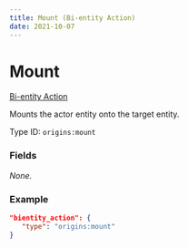 ```yaml
---
title: Mount (Bi-entity Action)
date: 2021-10-07
---
```


# Mount

[Bi-entity Action](../bientity_actions.md)

Mounts the actor entity onto the target entity.

Type ID: `origins:mount`

### Fields

_None._

### Example

```json
"bientity_action": {
   "type": "origins:mount"
}
```
